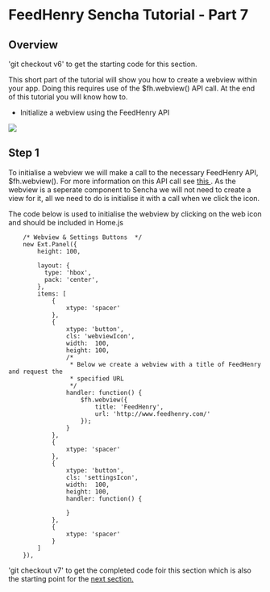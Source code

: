 # FeedHenry Sencha Tutorial - Part 7

## Overview

'git checkout v6' to get the starting code for this section.

This short part of the tutorial will show you how to create a webview within your app. Doing this requires use of the $fh.webview() API call. At the end of this tutorial you will know how to.

* Initialize a webview using the FeedHenry API


![](https://github.com/feedhenry/HP-Sencha-Demo/raw/v7/docs/webView.png)

## Step 1

To initialise a webview we will make a call to the necessary FeedHenry API, $fh.webview(). For more information on this API call see <a href="http://docs.feedhenry.com/api-reference/web-view/"> this </a>. As the webview is a seperate component to Sencha we will not need to create a view for it, all we need to do is initialise it with a call when we click the icon.

The code below is used to initialise the webview by clicking on the web icon and should be included in Home.js

		/* Webview & Settings Buttons  */
	  	new Ext.Panel({
	  		height: 100,

	  		layout: {
		      type: 'hbox',
		      pack: 'center',  
		    },
		    items: [
		    	{
			  		xtype: 'spacer'
			  	},
			  	{
			  		xtype: 'button',
			  		cls: 'webviewIcon',
			  		width:  100,
			  		height: 100,
			  		/*
			  		 * Below we create a webview with a title of FeedHenry and request the
			  		 * specified URL
			  		 */
			  		handler: function() {
			  			$fh.webview({
			  				title: 'FeedHenry',
			  				url: 'http://www.feedhenry.com/'
			  			});
			  		}
			  	},
			  	{
			  		xtype: 'spacer'
			  	},		  	
			  	{
			  		xtype: 'button',
			  		cls: 'settingsIcon',
			  		width:  100,
			  		height: 100,
			  		handler: function() {
			  			
			  		}
			  	},
			  	{
			  		xtype: 'spacer'
			  	}
		    ]
	  	}),
	  	
'git checkout v7' to get the completed code foir this section which is also the starting point for the <a href="https://github.com/feedhenry/HP-Sencha-Demo/tree/v7">next section.</a>